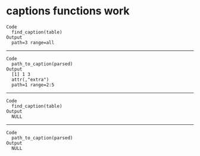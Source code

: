 # captions functions work

    Code
      find_caption(table)
    Output
      path=3 range=all

---

    Code
      path_to_caption(parsed)
    Output
      [1] 1 3
      attr(,"extra")
      path=1 range=2:5

---

    Code
      find_caption(table)
    Output
      NULL

---

    Code
      path_to_caption(parsed)
    Output
      NULL


